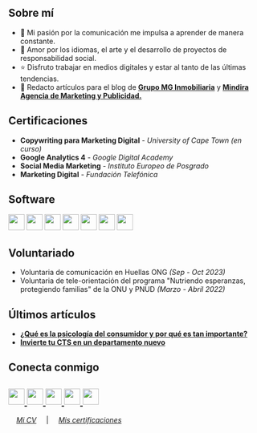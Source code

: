 
<html>
   <body>
      <h2 align="left">Sobre mí</h2>
      <p align="left">

- 🧠 Mi pasión por la comunicación me impulsa a aprender de manera constante.
- 💌 Amor por los idiomas, el arte y el desarrollo de proyectos de responsabilidad social.
- ⭐ Disfruto trabajar en medios digitales y estar al tanto de las últimas tendencias.
- 📝 Redacto artículos para el blog de **[Grupo MG Inmobiliaria](https://www.grupomg.pe/novedades/)** y **[Mindira Agencia de Marketing y Publicidad.](https://agenciamindira.wixsite.com/mindira/blog)**

## Certificaciones
- **Copywriting para Marketing Digital** - *University of Cape Town (en curso)*
- **Google Analytics 4** - *Google Digital Academy*
- **Social Media Marketing** - *Instituto Europeo de Posgrado*
- **Marketing Digital** - *Fundación Telefónica*

## Software
<img src="https://github.com/nicollebazan/nicollebazan/assets/100792846/9988e21a-2ce6-47ac-955d-c1f350697fe5" width="32" height="32"/>
<img src="https://github.com/nicollebazan/nicollebazan/assets/100792846/b1acb333-eb64-4628-9992-a6c797c2ad3f" width="32" height="32"/>
<img src="https://github.com/nicollebazan/nicollebazan/assets/100792846/0b472888-942f-42c6-9266-88e412b99063" width="32" height="32"/>
<img src="https://github.com/nicollebazan/nicollebazan/assets/100792846/65be8f11-4e38-4fd1-8a83-057e1efb778a" width="32" height="32"/>
<img src="https://github.com/nicollebazan/nicollebazan/assets/100792846/dd0f48ca-c4b1-4286-b0ae-0aec9dd659c7" width="32" height="32"/>
<img src="https://github.com/nicollebazan/nicollebazan/assets/100792846/7b82c91d-8c43-44fd-b47c-cda6dd65a7f6" width="32" height="32"/>
<img src="https://github.com/nicollebazan/nicollebazan/assets/100792846/910742b1-6f6e-431d-b53f-c17e3a69da11https://github.com/nicollebazan/nicollebazan/assets/100792846/910742b1-6f6e-431d-b53f-c17e3a69da11" width="32" height="32"/>


## Voluntariado
- Voluntaria de comunicación en Huellas ONG *(Sep - Oct 2023)*
- Voluntaria de tele-orientación del programa "Nutriendo esperanzas, protegiendo familias" de la ONU y PNUD *(Marzo - Abril 2022)*

## Últimos artículos
- **[¿Qué es la psicología del consumidor y por qué es tan importante?](https://agenciamindira.wixsite.com/mindira/post/qu%C3%A9-es-la-psicolog%C3%ADa-del-consumidor-y-por-qu%C3%A9-es-tan-importante)**
- **[Invierte tu CTS en un departamento nuevo](https://www.grupomg.pe/noticia/invierte-tu-cts-en-un-departamento-nuevo-grupo-mg/)**

</dl>
      <h2 align="left">Conecta conmigo</h2>
      <h2 align="left">
         <a href="nicollebazanm@gmail.com">
         <img src="https://github.com/gauravghongde/social-icons/blob/master/PNG/Black/Gmail_black.png" width="32" height="32"/>
         </a> 
         <a href="https://linkedin.com/in/nicollebazan">
         <img src="https://github.com/gauravghongde/social-icons/blob/master/PNG/Black/LinkedIN_black.png" width="32" height="32"/>
         </a>
         <a href="https://www.behance.net/nicollebazan">
         <img src="https://github.com/gauravghongde/social-icons/blob/master/PNG/Black/Behance_black.png" width="32" height="32"/>
         </a>
         <a href="https://t.me/nicollebazan">
         <img src="https://github.com/gauravghongde/social-icons/blob/master/PNG/Black/Telegram_black.png" width="32" height="32"/>
         </a>
         <a href="https://github.com/nicollebazan">
         <img src="https://cdn.jsdelivr.net/npm/simple-icons@v3/icons/github.svg" "width="32" height="32"/>
         </a>
      </h2>

&nbsp; &nbsp; *[Mi CV](https://drive.google.com/file/d/1i0rCJGIGzRTcf-Hq2k3_LZdGQvvdsu03/view)*
&nbsp; &nbsp; |  &nbsp; &nbsp; *[Mis certificaciones](https://drive.google.com/drive/folders/1aMnzjSnCi3SpmVJARqwKHRlU55ScQ39V?usp=sharing)*
<br />
